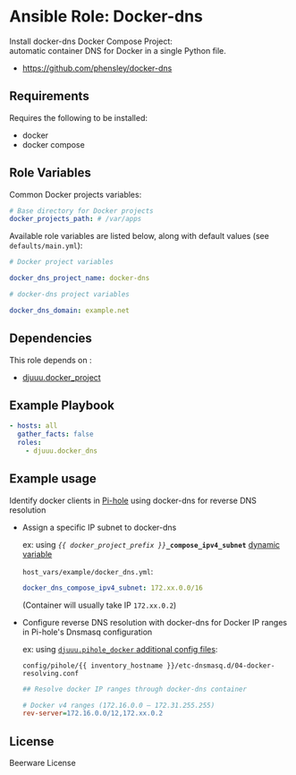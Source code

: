 Ansible Role: Docker-dns
========================

Install docker-dns Docker Compose Project:  
automatic container DNS for Docker in a single Python file.

- https://github.com/phensley/docker-dns

Requirements
------------

Requires the following to be installed:
- docker
- docker compose

Role Variables
--------------

Common Docker projects variables:

```yaml
# Base directory for Docker projects
docker_projects_path: # /var/apps
```

Available role variables are listed below, along with default values (see `defaults/main.yml`):

```yaml
# Docker project variables

docker_dns_project_name: docker-dns

# docker-dns project variables

docker_dns_domain: example.net
```

Dependencies
------------

This role depends on :
- [djuuu.docker_project](https://github.com/Djuuu/ansible-role-docker-project)

Example Playbook
----------------

```yaml
- hosts: all
  gather_facts: false
  roles:
    - djuuu.docker_dns
```

Example usage
-------------

Identify docker clients in [Pi-hole](https://pi-hole.net/) using docker-dns for reverse DNS resolution

* Assign a specific IP subnet to docker-dns

  ex: using _`{{ docker_project_prefix }}`_**`_compose_ipv4_subnet`** [dynamic variable](https://github.com/Djuuu/ansible-role-docker-project#dynamic-variables)

  `host_vars/example/docker_dns.yml`: 
  ```yaml
  docker_dns_compose_ipv4_subnet: 172.xx.0.0/16
  ```
  (Container will usually take IP `172.xx.0.2`)

* Configure reverse DNS resolution with docker-dns for Docker IP ranges in Pi-hole's Dnsmasq configuration

  ex: using [`djuuu.pihole_docker` additional config files](https://github.com/Djuuu/ansible-role-pihole-docker#additional-config-files):

  `config/pihole/{{ inventory_hostname }}/etc-dnsmasq.d/04-docker-resolving.conf`
  ```ini
  ## Resolve docker IP ranges through docker-dns container
  
  # Docker v4 ranges (172.16.0.0 – 172.31.255.255)
  rev-server=172.16.0.0/12,172.xx.0.2
  ```

License
-------

Beerware License
